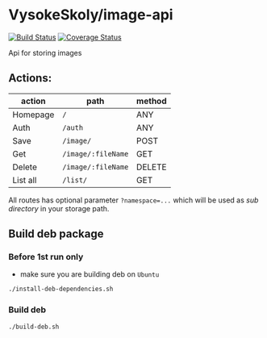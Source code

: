 VysokeSkoly/image-api
=====================

[![Build Status](https://travis-ci.org/vysokeskoly/image-api.svg?branch=master)](https://travis-ci.org/vysokeskoly/image-api)
[![Coverage Status](https://coveralls.io/repos/github/vysokeskoly/image-api/badge.svg?branch=master)](https://coveralls.io/github/vysokeskoly/image-api?branch=master)

Api for storing images

## Actions:
| action    | path                  | method    |
| ---       | ---                   | ---       |
| Homepage  | `/`                   | ANY       |
| Auth      | `/auth`               | ANY       |
| Save      | `/image/`             | POST      |
| Get       | `/image/:fileName`    | GET       |
| Delete    | `/image/:fileName`    | DELETE    |
| List all  | `/list/`              | GET       |

All routes has optional parameter `?namespace=...` which will be used as _sub directory_ in your storage path.


## Build deb package

### Before 1st run only
- make sure you are building deb on `Ubuntu`

```bash
./install-deb-dependencies.sh
```

### Build deb
```bash
./build-deb.sh
```
